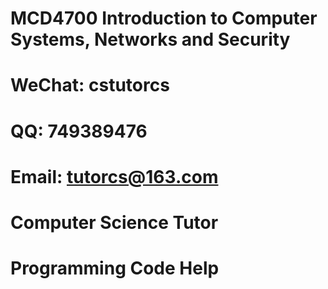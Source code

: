 # MCD4700 Introduction to Computer Systems, Networks and Security

# WeChat: cstutorcs

# QQ: 749389476

# Email: tutorcs@163.com

# Computer Science Tutor

# Programming Code Help
